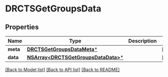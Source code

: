 # DRCTSGetGroupsData

## Properties
Name | Type | Description | Notes
------------ | ------------- | ------------- | -------------
**meta** | [**DRCTSGetGroupsDataMeta***](DRCTSGetGroupsDataMeta.md) |  | [optional] 
**data** | [**NSArray&lt;DRCTSGetGroupsDataData&gt;***](DRCTSGetGroupsDataData.md) |  | [optional] 

[[Back to Model list]](../README.md#documentation-for-models) [[Back to API list]](../README.md#documentation-for-api-endpoints) [[Back to README]](../README.md)


